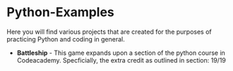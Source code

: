 # Python-Examples
Here you will find various projects that are created for the purposes of practicing Python and coding in general.
<ul>
  <li><strong>Battleship</strong> - This game expands upon a section of the python course in Codeacademy. Specficially, the extra credit as outlined in section: 19/19</li> 
</ul>
